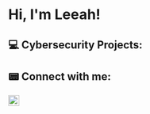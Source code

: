 <h1>Hi, I'm Leeah! </h1>

<h2> 💻 Cybersecurity Projects:</h2>

<h2> 📟 Connect with me:</h2>

[<img align="left" alt="JoshMadakor | LinkedIn" width="22px" src="https://cdn.jsdelivr.net/npm/simple-icons@v3/icons/linkedin.svg" />][linkedin]


[linkedin]: www.linkedin.com/in/leeahcoffey
